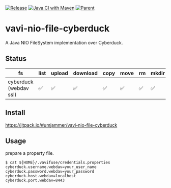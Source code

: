 [![Release](https://jitpack.io/v/umjammer/vavi-nio-file-cyberduck.svg)](https://jitpack.io/#umjammer/vavi-nio-file-cyberduck) [![Java CI with Maven](https://github.com/umjammer/vavi-nio-file-cyberduck/workflows/Java%20CI%20with%20Maven/badge.svg)](https://github.com/umjammer/vavi-nio-file-cyberduck/actions) [![Parent](https://img.shields.io/badge/Parent-vavi--apps--fuse-pink)](https://github.com/umjammer/vavi-apps-fuse)

# vavi-nio-file-cyberduck

A Java NIO FileSystem implementation over Cyberduck.

## Status

| fs                     | list | upload | download | copy | move | rm | mkdir | cache | watch | library |
|------------------------|------|--------|----------|------|------|----|-------|-------|-------|---------|
| cyberduck (webdav ssl) | ✅    | ✅     | ✅       | ✅   | ✅   | ✅ | ✅    | ✅    |       | [cyberduck](https://github.com/iterate-ch/cyberduck) |

## Install

https://jitpack.io/#umjammer/vavi-nio-file-cyberduck

## Usage

prepare a property file.

```shell
$ cat ${HOME}/.vavifuse/credentials.properties
cyberduck.username.webdav=your_user_name
cyberduck.password.webdav=your_password
cyberduck.host.webdav=localhost
cyberduck.port.webdav=8443
```
